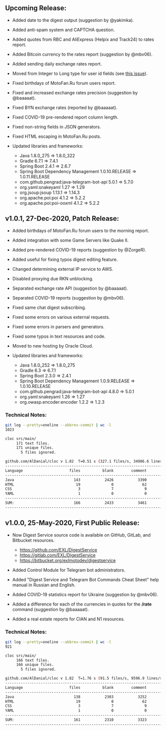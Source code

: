 ## Upcoming Release:

- Added date to the digest output (suggestion by @yakimka).

- Added anti-spam system and CAPTCHA question.

- Added quotes from RBC and AliExpress (Helpix and Track24) to rates report.

- Added Bitcoin currency to the rates report (suggestion by @mbv06).

- Added sending daily exchange rates report.

- Moved from Integer to Long type for user id fields (see [this issue](https://github.com/pengrad/java-telegram-bot-api/issues/230)).

- Fixed birthdays of MotoFan.Ru forum users report.

- Fixed and increased exchange rates precision (suggestion by @baaaaat).

- Fixed BYN exchange rates (reported by @baaaaat).

- Fixed COVID-19 pre-rendered report column length.

- Fixed non-string fields in JSON generators.

- Fixed HTML escaping in MotoFan.Ru posts.

- Updated libraries and frameworks:
    - Java 1.8.0_275 => 1.8.0_322
    - Gradle 6.7.1 => 7.4.1
    - Spring Boot 2.4.1 => 2.6.7
    - Spring Boot Dependency Management 1.0.10.RELEASE => 1.0.11.RELEASE
    - com.github.pengrad:java-telegram-bot-api 5.0.1 => 5.7.0
    - org.yaml:snakeyaml 1.27 => 1.29
    - org.jsoup:jsoup 1.13.1 => 1.14.3
    - org.apache.poi:poi 4.1.2 => 5.2.2
    - org.apache.poi:poi-ooxml 4.1.2 => 5.2.2

## v1.0.1, 27-Dec-2020, Patch Release:

- Added birthdays of MotoFan.Ru forum users to the morning report.

- Added integration with some Game Servers like Quake II.

- Added pre-rendered COVID-19 reports (suggestion by @ZorgeR).

- Added useful for fixing typos digest editing feature.

- Changed determining external IP service to AWS.

- Disabled proxying due RKN unblocking.

- Separated exchange rate API (suggestion by @baaaaat).

- Separated COVID-19 reports (suggestion by @mbv06).

- Fixed same chat digest subscribing.

- Fixed some errors on various external requests.

- Fixed some errors in parsers and generators.

- Fixed some typos in text resources and code.

- Moved to new hosting by Oracle Cloud.

- Updated libraries and frameworks:
    - Java 1.8.0_252 => 1.8.0_275
    - Gradle 6.3 => 6.7.1
    - Spring Boot 2.3.0 => 2.4.1
    - Spring Boot Dependency Management 1.0.9.RELEASE => 1.0.10.RELEASE
    - com.github.pengrad:java-telegram-bot-api 4.8.0 => 5.0.1
    - org.yaml:snakeyaml 1.26 => 1.27
    - org.owasp.encoder:encoder 1.2.2 => 1.2.3

### Technical Notes:

```bash
git log --pretty=oneline --abbrev-commit | wc -l
1023

cloc src/main/
     171 text files.
     171 unique files.
       5 files ignored.

github.com/AlDanial/cloc v 1.82  T=0.51 s (327.1 files/s, 34986.6 lines/s)
-------------------------------------------------------------------------------
Language                     files          blank        comment           code
-------------------------------------------------------------------------------
Java                           143           2426           3390          10132
HTML                            19              0             62           1030
CSS                              3              7              9            538
YAML                             1              0              0            160
-------------------------------------------------------------------------------
SUM:                           166           2433           3461          11860
-------------------------------------------------------------------------------
```

## v1.0.0, 25-May-2020, First Public Release:

- Now Digest Service source code is available on GitHub, GitLab, and Bitbucket resources.

    - https://github.com/EXL/DigestService
    - https://gitlab.com/EXL/DigestService
    - https://bitbucket.org/exlmotodev/digestservice

- Added Control Module for Telegram bot administrators.

- Added "Digest Service and Telegram Bot Commands Cheat Sheet" help manual in Russian and English.

- Added COVID-19 statistics report for Ukraine (suggestion by @mbv06).

- Added a difference for each of the currencies in quotes for the **/rate** command (suggestion by @baaaaat).

- Added a real estate reports for CIAN and N1 resources.

### Technical Notes:

```bash
git log --pretty=oneline --abbrev-commit | wc -l
921

cloc src/main/
     166 text files.
     166 unique files.
       5 files ignored.

github.com/AlDanial/cloc v 1.82  T=1.76 s (91.5 files/s, 9596.9 lines/s)
-------------------------------------------------------------------------------
Language                     files          blank        comment           code
-------------------------------------------------------------------------------
Java                           138           2303           3252           9530
HTML                            19              0             62           1021
CSS                              3              7              9            538
YAML                             1              0              0            160
-------------------------------------------------------------------------------
SUM:                           161           2310           3323          11249
-------------------------------------------------------------------------------
```
